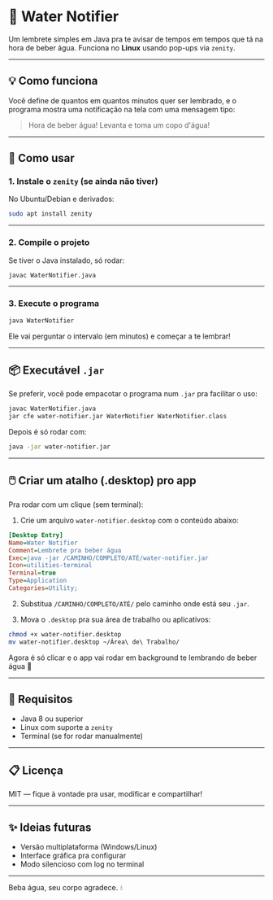 # 🚰 Water Notifier

Um lembrete simples em Java pra te avisar de tempos em tempos que tá na hora de beber água. Funciona no **Linux** usando pop-ups via `zenity`.

---

## 💡 Como funciona

Você define de quantos em quantos minutos quer ser lembrado, e o programa mostra uma notificação na tela com uma mensagem tipo:

> Hora de beber água! Levanta e toma um copo d'água!

---

## 🚀 Como usar

### 1. Instale o `zenity` (se ainda não tiver)

No Ubuntu/Debian e derivados:

```bash
sudo apt install zenity
```

---

### 2. Compile o projeto

Se tiver o Java instalado, só rodar:

```bash
javac WaterNotifier.java
```

---

### 3. Execute o programa

```bash
java WaterNotifier
```

Ele vai perguntar o intervalo (em minutos) e começar a te lembrar!

---

## 📦 Executável `.jar`

Se preferir, você pode empacotar o programa num `.jar` pra facilitar o uso:

```bash
javac WaterNotifier.java
jar cfe water-notifier.jar WaterNotifier WaterNotifier.class
```

Depois é só rodar com:

```bash
java -jar water-notifier.jar
```

---

## 🖱️ Criar um atalho (.desktop) pro app

Pra rodar com um clique (sem terminal):

1. Crie um arquivo `water-notifier.desktop` com o conteúdo abaixo:

```ini
[Desktop Entry]
Name=Water Notifier
Comment=Lembrete pra beber água
Exec=java -jar /CAMINHO/COMPLETO/ATÉ/water-notifier.jar
Icon=utilities-terminal
Terminal=true
Type=Application
Categories=Utility;
```

2. Substitua `/CAMINHO/COMPLETO/ATÉ/` pelo caminho onde está seu `.jar`.

3. Mova o `.desktop` pra sua área de trabalho ou aplicativos:

```bash
chmod +x water-notifier.desktop
mv water-notifier.desktop ~/Área\ de\ Trabalho/
```

Agora é só clicar e o app vai rodar em background te lembrando de beber água 🧃

---

## 🧪 Requisitos

- Java 8 ou superior
- Linux com suporte a `zenity`
- Terminal (se for rodar manualmente)

---

## 📋 Licença

MIT — fique à vontade pra usar, modificar e compartilhar!

---

## ✨ Ideias futuras

- Versão multiplataforma (Windows/Linux)
- Interface gráfica pra configurar
- Modo silencioso com log no terminal

---

Beba água, seu corpo agradece. 💧
